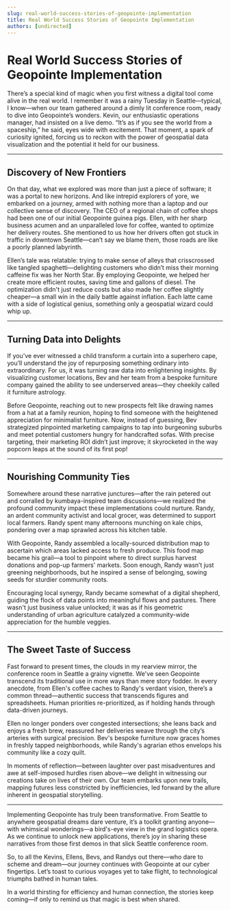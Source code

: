 ```yaml
---
slug: real-world-success-stories-of-geopointe-implementation
title: Real World Success Stories of Geopointe Implementation
authors: [undirected]
---
```



# Real World Success Stories of Geopointe Implementation

There’s a special kind of magic when you first witness a digital tool come alive in the real world. I remember it was a rainy Tuesday in Seattle—typical, I know—when our team gathered around a dimly lit conference room, ready to dive into Geopointe’s wonders. Kevin, our enthusiastic operations manager, had insisted on a live demo. “It’s as if you see the world from a spaceship,” he said, eyes wide with excitement. That moment, a spark of curiosity ignited, forcing us to reckon with the power of geospatial data visualization and the potential it held for our business.

---

## Discovery of New Frontiers

On that day, what we explored was more than just a piece of software; it was a portal to new horizons. And like intrepid explorers of yore, we embarked on a journey, armed with nothing more than a laptop and our collective sense of discovery. The CEO of a regional chain of coffee shops had been one of our initial Geopointe guinea pigs. Ellen, with her sharp business acumen and an unparalleled love for coffee, wanted to optimize her delivery routes. She mentioned to us how her drivers often got stuck in traffic in downtown Seattle—can’t say we blame them, those roads are like a poorly planned labyrinth.

Ellen’s tale was relatable: trying to make sense of alleys that crisscrossed like tangled spaghetti—delighting customers who didn’t miss their morning caffeine fix was her North Star. By employing Geopointe, we helped her create more efficient routes, saving time and gallons of diesel. The optimization didn't just reduce costs but also made her coffee slightly cheaper—a small win in the daily battle against inflation. Each latte came with a side of logistical genius, something only a geospatial wizard could whip up.

---

## Turning Data into Delights

If you’ve ever witnessed a child transform a curtain into a superhero cape, you’ll understand the joy of repurposing something ordinary into extraordinary. For us, it was turning raw data into enlightening insights. By visualizing customer locations, Bev and her team from a bespoke furniture company gained the ability to see underserved areas—they cheekily called it furniture astrology.

Before Geopointe, reaching out to new prospects felt like drawing names from a hat at a family reunion, hoping to find someone with the heightened appreciation for minimalist furniture. Now, instead of guessing, Bev strategized pinpointed marketing campaigns to tap into burgeoning suburbs and meet potential customers hungry for handcrafted sofas. With precise targeting, their marketing ROI didn’t just improve; it skyrocketed in the way popcorn leaps at the sound of its first pop!

---

## Nourishing Community Ties

Somewhere around these narrative junctures—after the rain petered out and corralled by kumbaya-inspired team discussions—we realized the profound community impact these implementations could nurture. Randy, an ardent community activist and local grocer, was determined to support local farmers. Randy spent many afternoons munching on kale chips, pondering over a map sprawled across his kitchen table.

With Geopointe, Randy assembled a locally-sourced distribution map to ascertain which areas lacked access to fresh produce. This food map became his grail—a tool to pinpoint where to direct surplus harvest donations and pop-up farmers' markets. Soon enough, Randy wasn’t just greening neighborhoods, but he inspired a sense of belonging, sowing seeds for sturdier community roots.

Encouraging local synergy, Randy became somewhat of a digital shepherd, guiding the flock of data points into meaningful flows and pastures. There wasn't just business value unlocked; it was as if his geometric understanding of urban agriculture catalyzed a community-wide appreciation for the humble veggies.

---

## The Sweet Taste of Success

Fast forward to present times, the clouds in my rearview mirror, the conference room in Seattle a grainy vignette. We've seen Geopointe transcend its traditional use in more ways than mere story fodder. In every anecdote, from Ellen's coffee caches to Randy's verdant vision, there’s a common thread—authentic success that transcends figures and spreadsheets. Human priorities re-prioritized, as if holding hands through data-driven journeys.

Ellen no longer ponders over congested intersections; she leans back and enjoys a fresh brew, reassured her deliveries weave through the city’s arteries with surgical precision. Bev's bespoke furniture now graces homes in freshly tapped neighborhoods, while Randy's agrarian ethos envelops his community like a cozy quilt.

In moments of reflection—between laughter over past misadventures and awe at self-imposed hurdles risen above—we delight in witnessing our creations take on lives of their own. Our team embarks upon new trails, mapping futures less constricted by inefficiencies, led forward by the allure inherent in geospatial storytelling.

---

Implementing Geopointe has truly been transformative. From Seattle to anywhere geospatial dreams dare venture, it’s a toolkit granting anyone—with whimsical wonderings—a bird's-eye view in the grand logistics opera. As we continue to unlock new applications, there’s joy in sharing these narratives from those first demos in that slick Seattle conference room.

So, to all the Kevins, Ellens, Bevs, and Randys out there—who dare to scheme and dream—our journey continues with Geopointe at our cyber fingertips. Let’s toast to curious voyages yet to take flight, to technological triumphs bathed in human tales.

In a world thirsting for efficiency and human connection, the stories keep coming—if only to remind us that magic is best when shared.